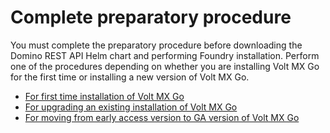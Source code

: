 # Complete preparatory procedure

You must complete the preparatory procedure before downloading the Domino REST API Helm chart and performing Foundry installation. Perform one of the procedures depending on whether you are installing Volt MX Go for the first time or installing a new version of Volt MX Go.

- [For first time installation of Volt MX Go](prereq.md)
- [For upgrading an existing installation of Volt MX Go](prereqnew.md)
- [For moving from early access version to GA version of Volt MX Go](eatogamove.md)